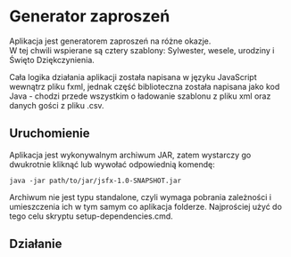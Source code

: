 # Generator zaproszeń
Aplikacja jest generatorem zaproszeń na różne okazje.  
W tej chwili wspierane są cztery szablony: Sylwester, wesele, urodziny i Święto Dziękczynienia.

Cała logika działania aplikacji została napisana w języku JavaScript wewnątrz pliku fxml,
jednak część biblioteczna została napisana jako kod Java - chodzi przede wszystkim
o ładowanie szablonu z pliku xml oraz danych gości z pliku .csv.

## Uruchomienie

Aplikacja jest wykonywalnym archiwum JAR, zatem wystarczy go dwukrotnie kliknąć lub
wywołać odpowiednią komendę:

    java -jar path/to/jar/jsfx-1.0-SNAPSHOT.jar

Archiwum nie jest typu standalone, czyli wymaga pobrania zależności i umieszczenia ich
w tym samym co aplikacja folderze. Najprościej użyć do tego celu skryptu setup-dependencies.cmd.

## Działanie
